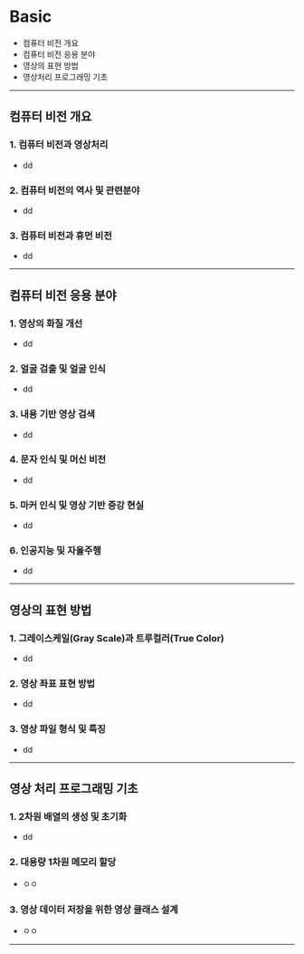 # Basic
  - 컴퓨터 비전 개요
  - 컴퓨터 비전 응용 분야
  - 영상의 표현 방법
  - 영상처리 프로그래밍 기초

---

## 컴퓨터 비전 개요
  ### 1. 컴퓨터 비전과 영상처리
  - dd

  ### 2. 컴퓨터 비전의 역사 및 관련분야
  - dd

  ### 3. 컴퓨터 비전과 휴먼 비전
  - dd

---
## 컴퓨터 비전 응용 분야
  ### 1. 영상의 화질 개선
  - dd

  ### 2. 얼굴 검출 및 얼굴 인식
  - dd

  ### 3. 내용 기반 영상 검색
  - dd

  ### 4. 문자 인식 및 머신 비전
  - dd

  ### 5. 마커 인식 및 영상 기반 증강 현실
  - dd

  ### 6. 인공지능 및 자율주행
  - dd
---

## 영상의 표현 방법
  ### 1. 그레이스케일(Gray Scale)과 트루컬러(True Color)
  - dd

  ### 2. 영상 좌표 표현 방법
  - dd

  ### 3. 영상 파일 형식 및 특징
  - dd
---

## 영상 처리 프로그래밍 기초
  ### 1. 2차원 배열의 생성 및 초기화
  - dd

  ### 2. 대용량 1차원 메모리 할당
  - ㅇㅇ

  ### 3. 영상 데이터 저장을 위한 영상 클래스 설계
  - ㅇㅇ

---
